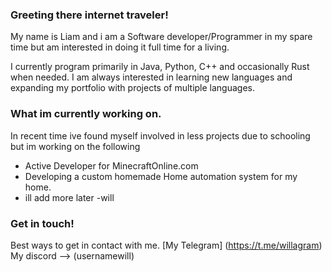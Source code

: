 ### Greeting there internet traveler!
My name is Liam and i am a Software developer/Programmer in my spare time but am interested in doing it full time for a living.

I currently program primarily in Java, Python, C++ and occasionally Rust when needed. I am always interested in learning new languages and expanding my portfolio with projects of multiple languages.

### What im currently working on.
In recent time ive found myself involved in less projects due to schooling but im working on the following

* Active Developer for MinecraftOnline.com
* Developing a custom homemade Home automation system for my home.
* ill add more later -will

### Get in touch!
Best ways to get in contact with me.
[My Telegram] (https://t.me/willagram)
My discord --> (usernamewill)
